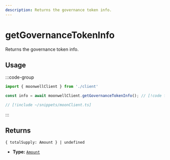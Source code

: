 ```yaml
---
description: Returns the governance token info.
---
```


# getGovernanceTokenInfo

Returns the governance token info.

## Usage

:::code-group

```ts twoslash [example.ts]
import { moonwellClient } from './client'

const info = await moonwellClient.getGovernanceTokenInfo(); // [!code focus]
```

```ts twoslash [client.ts] filename="client.ts"
// [!include ~/snippets/moonClient.ts]
```

:::

## Returns

```
{ totalSupply: Amount } | undefined
```

- **Type:** [`Amount`](/docs/glossary/types#amount)

<!-- ## Parameters

### includeLiquidStakingRewards

- **Type:** `boolean`

Whether to include liquid staking rewards in the response.

```ts twoslash
// [!include ~/snippets/moonClient.ts]
// ---cut---
const markets = await moonwellClient.getMarkets({
  includeLiquidStakingRewards: true // [!code focus]
})
``` -->